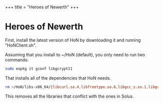 +++
title = "Heroes of Newerth"
+++
# Heroes of Newerth

First, install the latest version of HoN by downloading it and running "HoNClient.sh".

Assuming that you install to ~/HoN (default), you only need to run two commands:

``` bash
sudo eopkg it gconf libgcrypt11
```

That installs all of the dependencies that HoN needs.

``` bash
rm ~/HoN/libs-x86_64/{libcurl.so.4,libfreetype.so.6,libgcc_s.so.1,libgcrypt.so.11,libspeexdsp.so.1,libspeex.so.1,libstdc++.so.6,libudev.so.0}
```

This removes all the libraries that conflict with the ones in Solus.
